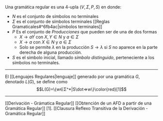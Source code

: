 Una gramática regular es una 4-upla $(V,Σ,P,S)$ en donde:
- $N$ es el conjunto de símbolos no terminales
- $Σ$ es el conjunto de símbolos terminales [[Reglas Gramaticales#^6fb4ac|símbolos terminales]]
- $P$ Es el conjunto de *Producciones* que pueden ser de una de dos formas
	- $X\rightarrow aY$ con $X,Y∈N$ y $a∈\Sigma$
	- $X\rightarrow a$ con $X∈N$ y $a∈\Sigma$
	- Solo se permite $\lambda$ en la producción $S\rightarrow \lambda$ si $S$ no aparece en la parte derecha de alguna producción.
- $S$ es el símbolo inicial, llamado *símbolo distinguido*, perteneciente a los símbolos no terminales.
***
El [[Lenguajes Regulares|lenguaje]] generado por una gramática $G$, denotado $L(G)$, se define como$$L(G)=\{w∈Σ^*|S\dot⇒w\}\color{red}[1]$$
***
[[Derivación - Grámatica Regular]] 
[[Obtención de un AFD a partir de una Gramática Regular]] 
[1]. [[Clausura Reflexo Transitiva de la Derivación - Gramática Regular]] 